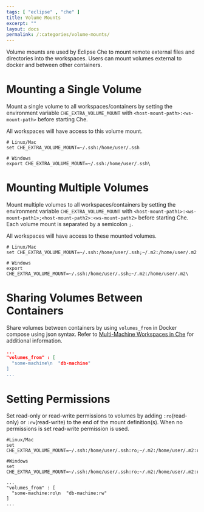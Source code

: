 ```yaml
---
tags: [ "eclipse" , "che" ]
title: Volume Mounts
excerpt: ""
layout: docs
permalink: /:categories/volume-mounts/
---
```

Volume mounts are used by Eclipse Che to mount remote external files and directories into the workspaces. Users can mount volumes external to docker and between other containers.
# Mounting a Single Volume  
Mount a single volume to all workspaces/containers by setting the environment variable `CHE_EXTRA_VOLUME_MOUNT` with `<host-mount-path>:<ws-mount-path>` before starting Che.

All workspaces will have access to this volume mount.
```shell  
# Linux/Mac
set CHE_EXTRA_VOLUME_MOUNT=~/.ssh:/home/user/.ssh

# Windows
export CHE_EXTRA_VOLUME_MOUNT=~/.ssh:/home/user/.ssh\
```

# Mounting Multiple Volumes  
Mount multiple volumes to all workspaces/containers by setting the environment variable `CHE_EXTRA_VOLUME_MOUNT` with `<host-mount-path1>:<ws-mount-path1>;<host-mount-path2>:<ws-mount-path2>` before starting Che. Each volume mount is separated by a semicolon `;`.  

All workspaces will have access to these mounted volumes.
```shell  
# Linux/Mac
set CHE_EXTRA_VOLUME_MOUNT=~/.ssh:/home/user/.ssh;~/.m2:/home/user/.m2

# Windows
export CHE_EXTRA_VOLUME_MOUNT=~/.ssh:/home/user/.ssh;~/.m2:/home/user/.m2\
```

# Sharing Volumes Between Containers  
Share volumes between containers by using `volumes_from` in Docker compose using json syntax. Refer to [Multi-Machine Workspaces in Che](doc:che-and-multi-machine-workspaces) for additional information.
```json  
...
"volumes_from" : [
  "some-machine\n  "db-machine"
]
...

```

# Setting Permissions  
Set read-only or read-write permissions to volumes by adding `:ro`(read-only) or `:rw`(read-write) to the end of the mount definition(s). When no permissions is set read-write permission is used.
```shell  
#Linux/Mac
set CHE_EXTRA_VOLUME_MOUNT=~/.ssh:/home/user/.ssh:ro;~/.m2:/home/user/.m2:rw

#Windows
set CHE_EXTRA_VOLUME_MOUNT=~/.ssh:/home/user/.ssh:ro;~/.m2:/home/user/.m2:rw\
```

```text  
...
"volumes_from" : [
  "some-machine:ro\n  "db-machine:rw"
]
...
```
